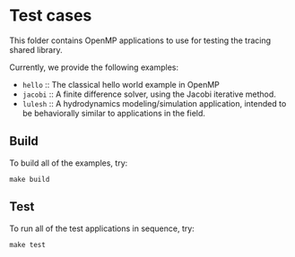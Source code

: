 # Test cases

This folder contains OpenMP applications to use for testing the tracing shared library.

Currently, we provide the following examples:

 - `hello`  :: The classical hello world example in OpenMP
 - `jacobi` :: A finite difference solver, using the Jacobi iterative method.
 - `lulesh` :: A hydrodynamics modeling/simulation application, intended to be behaviorally similar to applications in the field.


## Build

To build all of the examples, try:

    make build


## Test

To run all of the test applications in sequence, try:

    make test
